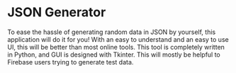 # JSON Generator
To ease the hassle of generating random data in JSON by yourself, this application will do it for you! With an easy to understand and an easy to use UI, this will be better than most online tools. This tool is completely written in Python, and GUI is designed with Tkinter. This will mostly be helpful to Firebase users trying to generate test data.
